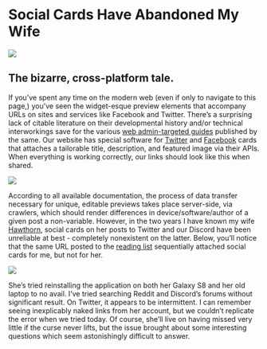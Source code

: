 # Social Cards Have Abandoned My Wife

![](https://d2mxuefqeaa7sj.cloudfront.net/s_E2E489BD72FA4EC683167824B2994942ADE5B1711CC017A48F1296BA8C0DD5E8_1516402785572_hawthornninja.jpg)

## The bizarre, cross-platform tale. 

If you’ve spent any time on the modern web (even if only to navigate to this page,) you’ve seen the widget-esque preview elements that accompany URLs on sites and services like Facebook and Twitter. There’s a surprising lack of citable literature on their developmental history and/or technical interworkings save for the various [web admin-targeted guides](http://eepurl.com/b2Q8nb) published by the same. Our website has special software for [Twitter](https://developer.twitter.com/en/docs/tweets/optimize-with-cards/guides/getting-started) and [Facebook](https://developers.facebook.com/tools/debug/) cards that attaches a tailorable title, description, and featured image via their APIs. When everything is working correctly, our links should look like this when shared.

![](https://d2mxuefqeaa7sj.cloudfront.net/s_E2E489BD72FA4EC683167824B2994942ADE5B1711CC017A48F1296BA8C0DD5E8_1516404187032_twittersocialcard3.png)


According to all available documentation, the process of data transfer necessary for unique, editable previews takes place server-side, via crawlers, which should render differences in device/software/author of a given post a non-variable. However, in the two years I have known my wife [Hawthorn](http://twitter.com/hawthorn_jr), social cards on her posts to Twitter and our Discord have been unreliable at best - completely nonexistent on the latter. Below, you’ll notice that the same URL posted to the [reading list](http://extratone.com/read) sequentially attached social cards for me, but not for her.

![](https://d2mxuefqeaa7sj.cloudfront.net/s_E2E489BD72FA4EC683167824B2994942ADE5B1711CC017A48F1296BA8C0DD5E8_1516419703119_discordsocialcard4.PNG)


She’s tried reinstalling the application on both her Galaxy S8 and her old laptop to no avail. I’ve tried searching Reddit and Discord’s forums without significant result. On Twitter, it appears to be intermittent. I can remember seeing inexplicably naked links from her account, but we couldn’t replicate the error when we tried today. Of course, she’ll live on having missed very little if the curse never lifts, but the issue brought about some interesting questions which seem astonishingly difficult to answer.

